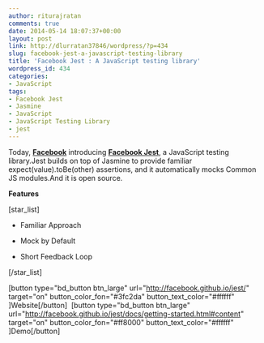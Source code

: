 ```yaml
---
author: riturajratan
comments: true
date: 2014-05-14 18:07:37+00:00
layout: post
link: http://dlurratan37846/wordpress/?p=434
slug: facebook-jest-a-javascript-testing-library
title: 'Facebook Jest : A JavaScript testing library'
wordpress_id: 434
categories:
- JavaScript
tags:
- Facebook Jest
- Jasmine
- JavaScript
- JavaScript Testing Library
- jest
---
```


Today, [**Facebook**](https://www.facebook.com/) introducing [**Facebook Jest**](http://facebook.github.io/jest/), a JavaScript testing library.Jest builds on top of Jasmine to provide familiar expect(value).toBe(other) assertions, and it automatically mocks Common JS modules.And it is open source.

**Features**

[star_list]



	
  * Familiar Approach

	
  * Mock by Default

	
  * Short Feedback Loop


[/star_list]



[button type="bd_button btn_large" url="http://facebook.github.io/jest/" target="on" button_color_fon="#3fc2da" button_text_color="#ffffff" ]Website[/button]  [button type="bd_button btn_large" url="http://facebook.github.io/jest/docs/getting-started.html#content" target="on" button_color_fon="#ff8000" button_text_color="#ffffff" ]Demo[/button]
